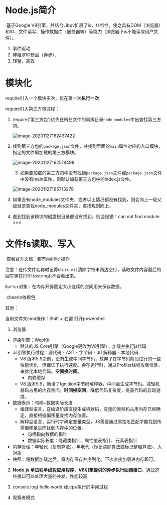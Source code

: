 # Node.js简介

​	基于Google V8引擎，并结合Libuv扩展了io、fs特性。使之具有DOM（浏览器）和IO、文件读写、操作数据库（服务器端）等能力（浏览器下js不能读取用户文件）。

1. 事件驱动
2. 非阻塞IO模型（异步）、
3. 轻量、高效

#  模块化

require引入一个模块多次，仅在第一次**执行一次**

require引入第三方包过程：

 1. require('第三方包')优先在所在文件的同级目录`node_modules`中出查找第三方包。

    ![image-20201127162437422](C:\Users\25681\AppData\Roaming\Typora\typora-user-images\image-20201127162437422.png)

 2. 找到第三方包的`package.json`文件，并找到里面的`main`属性对应的入口模块，指定的文件即加载的第三方模块。

    ![image-20201127162518498](C:\Users\25681\AppData\Roaming\Typora\typora-user-images\image-20201127162518498.png)

	3. 如果要加载的第三方包中没有找到`package.json`文件或`package.json`文件中没有main属性，则默认加载第三方包中的index.js文件。

    ![image-20201127165713278](C:\Users\25681\AppData\Roaming\Typora\typora-user-images\image-20201127165713278.png)

4. 如果没有node_modules文件夹，或者以上情况都没有找到，则会向上一级父级目录查找node_modules文件夹，查找规则同上。
5. 直到找到该模块的磁盘根目录都没有找到，则会报错：can not find module ×××

# 文件fs读取、写入

​	查看官方文档：都有`同步异步`操作

​	注意：在传文件名称时记得str.`trim()`清除字符串两边空行，读取文件内容最后的回车等在打印.tostring()不会看出来。

​	  `Buffer`对象：在内存开辟固定大小连续的空间用来保存数据。

​	cheerio依赖包

其他：

当前文件夹cmd操作：Shift + 右键 打开powershell













1. 浏览器

* 渲染引擎：WebKit
  * 默认的JS Core引擎（Google更改为V8引擎）：加载并执行js代码
* Js引擎执行过程：源代码 - AST - 字节码 - JIT解释器 - 本地代码
  * V8 版本5.9之前，没有生成中间字节码，放弃了在字节码阶段进行的一些性能优化，但保证了执行速度。会在运行时，通过Profiler线程收集信息，来优化本地代码。**空间换时间**。
    * 内联缓存
  * V8 版本5.9，新增了Ignitiion字节码解释器，中间会生成字节码。减轻机器码占用的内存空间。**时间换空间**，降低代码复杂度，提高代码的启动速度。
* 数据表示：句柄+数据实际长度
  * 编译型语言，在编译阶段直接生成机器码，变量的类型和占用内存已经确定，直接根据偏移量查找内存位置。
  * 解释型语言，运行时才确定变量类型，JS需要通过属性名匹配才能找到所需偏移量进而找到内存中的位置。
    * 句柄指向数据的指针
    * 数据实际长度：隐藏类指针、属性值表指针、元素表指针
* 内存管理：年轻代（复制算法）、年老代（标记清除算法或标记整理算法）、大对象
* 快照：将数据加载之后，将内存保存并序列化。下次直接加载进内存即可。

2. **Node.js 单进程单线程应用程序**，**V8引擎提供的异步执行回调接口**，通过这些接口可以处理大量的并发，性能较高



3. console.log('hello world’)到cpu执行的中间过程
4. 观察者模式































